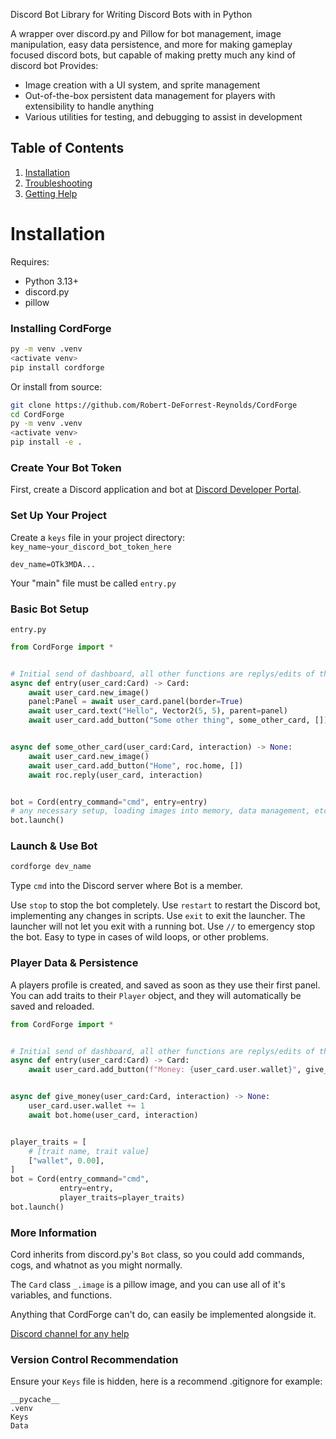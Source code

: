 Discord Bot Library for Writing Discord Bots with in Python 

A wrapper over discord.py and Pillow for bot management, image manipulation, easy data persistence, and more for making gameplay focused discord bots, but capable of making pretty much any kind of discord bot
Provides:
 - Image creation with a UI system, and sprite management
 - Out-of-the-box persistent data management for players with extensibility to handle anything
 - Various utilities for testing, and debugging to assist in development

## Table of Contents
1. [Installation](#installation)
2. [Troubleshooting](#troubleshooting)
2. [Getting Help](#getting-help)


# Installation
Requires:
 - Python 3.13+
 - discord.py
 - pillow

### Installing CordForge
```bash
py -m venv .venv
<activate venv>
pip install cordforge
```

Or install from source:
```bash
git clone https://github.com/Robert-DeForrest-Reynolds/CordForge
cd CordForge
py -m venv .venv
<activate venv>
pip install -e .
```

### Create Your Bot Token
First, create a Discord application and bot at [Discord Developer Portal](https://discord.com/developers/applications).

### Set Up Your Project
Create a `keys` file in your project directory:
`key_name~your_discord_bot_token_here`
```
dev_name=OTk3MDA...
```
Your "main" file must be called `entry.py`

### Basic Bot Setup
`entry.py`
```python
from CordForge import *


# Initial send of dashboard, all other functions are replys/edits of the sent message
async def entry(user_card:Card) -> Card:
    await user_card.new_image()
    panel:Panel = await user_card.panel(border=True)
    await user_card.text("Hello", Vector2(5, 5), parent=panel)
    await user_card.add_button("Some other thing", some_other_card, [])


async def some_other_card(user_card:Card, interaction) -> None:
    await user_card.new_image()
    await user_card.add_button("Home", roc.home, [])
    await roc.reply(user_card, interaction)


bot = Cord(entry_command="cmd", entry=entry)
# any necessary setup, loading images into memory, data management, etc.
bot.launch()
```

### Launch & Use Bot
```bash
cordforge dev_name
```

Type `cmd` into the Discord server where Bot is a member.

Use `stop` to stop the bot completely.
Use `restart` to restart the Discord bot, implementing any changes in scripts.
Use `exit` to exit the launcher. The launcher will not let you exit with a running bot.
Use `//` to emergency stop the bot. Easy to type in cases of wild loops, or other problems.

### Player Data & Persistence
A players profile is created, and saved as soon as they use their first panel. You can add traits to their `Player` object, and they will automatically be saved and reloaded.

```python
from CordForge import *


# Initial send of dashboard, all other functions are replys/edits of the sent message
async def entry(user_card:Card) -> Card:
    await user_card.add_button(f"Money: {user_card.user.wallet}", give_money, [])


async def give_money(user_card:Card, interaction) -> None:
    user_card.user.wallet += 1
    await bot.home(user_card, interaction)


player_traits = [
    # [trait name, trait value]
    ["wallet", 0.00],
]
bot = Cord(entry_command="cmd",
           entry=entry,
           player_traits=player_traits)
bot.launch()
```

### More Information
Cord inherits from discord.py's `Bot` class, so you could add commands, cogs, and whatnot as you might normally.

The `Card` class `_.image` is a pillow image, and you can use all of it's variables, and functions.

Anything that CordForge can't do, can easily be implemented alongside it.

[Discord channel for any help](https://discord.gg/GGt4wZpujH)

### Version Control Recommendation
Ensure your `Keys` file is hidden, here is a recommend .gitignore for example:
```
__pycache__
.venv
Keys
Data
```